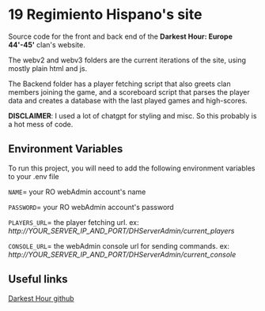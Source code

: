 
# 19 Regimiento Hispano's site

Source code for the front and back end of the **Darkest Hour: Europe 44'-45'** clan's website.

The webv2 and webv3 folders are the current iterations of the site, using mostly plain html and js.

The Backend folder has a player fetching script that also greets clan members joining the game, and a scoreboard script that parses the player data and creates a database with the last played games and high-scores.

**DISCLAIMER**: I used a lot of chatgpt for styling and misc. So this probably is a hot mess of code. 


## Environment Variables

To run this project, you will need to add the following environment variables to your .env file

`NAME`= your RO webAdmin account's name  

`PASSWORD`= your RO webAdmin account's password

`PLAYERS_URL`= the player fetching url. ex: 
*http://YOUR_SERVER_IP_AND_PORT/DHServerAdmin/current_players*

`CONSOLE_URL`= the webAdmin console url for sending commands. ex:
*http://YOUR_SERVER_IP_AND_PORT/DHServerAdmin/current_console*


## Useful links


[Darkest Hour github](https://github.com/DarklightGames/DarkestHour)



